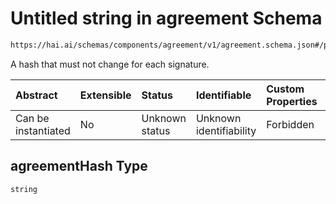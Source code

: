 # Untitled string in agreement Schema

```txt
https://hai.ai/schemas/components/agreement/v1/agreement.schema.json#/properties/agreementHash
```

A hash that must not change for each signature.

| Abstract            | Extensible | Status         | Identifiable            | Custom Properties | Additional Properties | Access Restrictions | Defined In                                                                                                    |
| :------------------ | :--------- | :------------- | :---------------------- | :---------------- | :-------------------- | :------------------ | :------------------------------------------------------------------------------------------------------------ |
| Can be instantiated | No         | Unknown status | Unknown identifiability | Forbidden         | Allowed               | none                | [agreement.schema.json\*](../../schemas/components/agreement/v1/agreement.schema.json "open original schema") |

## agreementHash Type

`string`
